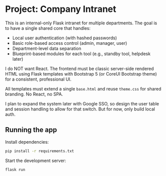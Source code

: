 # Project: Company Intranet

This is an internal-only Flask intranet for multiple departments. The goal is to have a single shared core that handles:
- Local user authentication (with hashed passwords)
- Basic role-based access control (admin, manager, user)
- Department-level data separation
- Blueprint-based modules for each tool (e.g., standby tool, helpdesk later)

I do NOT want React. The frontend must be classic server-side rendered HTML using Flask templates with Bootstrap 5 (or CoreUI Bootstrap theme) for a consistent, professional UI.

All templates must extend a single `base.html` and reuse `theme.css` for shared branding. No React, no SPA.

I plan to expand the system later with Google SSO, so design the user table and session handling to allow for that switch. But for now, only build local auth.

## Running the app

Install dependencies:

```bash
pip install -r requirements.txt
```

Start the development server:

```bash
flask run
```
